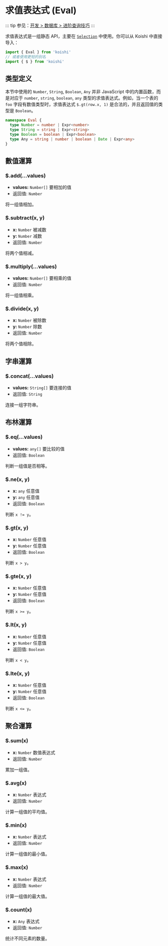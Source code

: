 # 求值表达式 (Eval)

::: tip
参见：[开发 > 数据库 > 进阶查询技巧](../../guide/database/selection.md)
:::

求值表达式是一组静态 API，主要在 [`Selection`](./selection.md) 中使用。你可以从 Koishi 中直接导入：

```ts
import { Eval } from 'koishi'
// 或者使用更短的别名
import { $ } from 'koishi'
```

## 类型定义

本节中使用的 `Number`, `String`, `Boolean`, `Any` 并非 JavaScript 中的内置函数，而是对应于 `number`, `string`, `boolean`, `any` 类型的求值表达式。例如，当一个表的 `foo` 字段有数值类型时，求值表达式 `$.gt(row.x, 1)` 是合法的，并且返回值的类型是 `Boolean`。

```ts
namespace Eval {
  type Number = number | Expr<number>
  type String = string | Expr<string>
  type Boolean = boolean | Expr<boolean>
  type Any = string | number | boolean | Date | Expr<any>
}
```

## 數值運算

### $.add(...values)

- **values:** `Number[]` 要相加的值
- 返回值: `Number`

将一组值相加。

### $.subtract(x, y)

- **x:** `Number` 被减数
- **y:** `Number` 减数
- 返回值: `Number`

将两个值相减。

### $.multiply(...values)

- **values:** `Number[]` 要相乘的值
- 返回值: `Number`

将一组值相乘。

### $.divide(x, y)

- **x:** `Number` 被除数
- **y:** `Number` 除数
- 返回值: `Number`

将两个值相除。

## 字串運算

### $.concat(...values)

- **values:** `String[]` 要连接的值
- 返回值: `String`

连接一组字符串。

## 布林運算

### $.eq(...values)

- **values:** `any[]` 要比较的值
- 返回值: `Boolean`

判断一组值是否相等。

### $.ne(x, y)

- **x:** `any` 任意值
- **y:** `any` 任意值
- 返回值: `Boolean`

判断 `x != y`。

### $.gt(x, y)

- **x:** `Number` 任意值
- **y:** `Number` 任意值
- 返回值: `Boolean`

判断 `x > y`。

### $.gte(x, y)

- **x:** `Number` 任意值
- **y:** `Number` 任意值
- 返回值: `Boolean`

判断 `x >= y`。

### $.lt(x, y)

- **x:** `Number` 任意值
- **y:** `Number` 任意值
- 返回值: `Boolean`

判断 `x < y`。

### $.lte(x, y)

- **x:** `Number` 任意值
- **y:** `Number` 任意值
- 返回值: `Boolean`

判断 `x <= y`。

## 聚合運算

### $.sum(x)

- **x:** `Number` 数值表达式
- 返回值: `Number`

累加一组值。

### $.avg(x)

- **x:** `Number` 表达式
- 返回值: `Number`

计算一组值的平均值。

### $.min(x)

- **x:** `Number` 表达式
- 返回值: `Number`

计算一组值的最小值。

### $.max(x)

- **x:** `Number` 表达式
- 返回值: `Number`

计算一组值的最大值。

### $.count(x)

- **x:** `Any` 表达式
- 返回值: `Number`

统计不同元素的数量。
